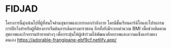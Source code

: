 # FIDJAD

โครงการนี้มุ่งเน้นไปที่ผู้ที่สนใจด้านสุขภาพและการออกกำลังกาย โดยมีชั้นเรียนคาร์ดิโอและโปรแกรมการฝึกวิ่งสำหรับผู้ที่ต้องการเริ่มต้นการเดินทางมาราธอน อีกทั้งยังมีระบบคำนวณ BMI เพื่อช่วยติดตามสุขภาพและกิจกรรมท้าทายต่างๆ เพื่อกระตุ้นให้ผู้เข้าร่วมได้พัฒนาศักยภาพและความแข็งแกร่งของตนเอง
https://adorable-frangipane-ebf9cf.netlify.app/
